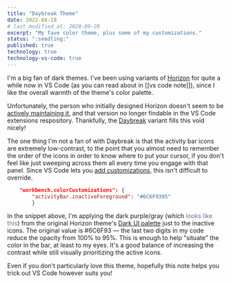 ```yaml
---
title: "Daybreak Theme"
date: 2022-04-18  
# last_modified_at: 2020-09-20  
excerpt: "My fave color theme, plus some of my customizations."
status: ":seedling:"  
published: true
technology: true
technology-vs-code: true
---
```


I'm a big fan of dark themes. I've been using variants of [Horizon](https://horizontheme.netlify.app/) for quite a while now in VS Code (as you can read about in [[vs code note]]), since I like the overall warmth of the theme's color palette.  

Unfortunately, the person who initially designed Horizon doesn't seem to be [actively maintaining it](https://github.com/jolaleye/horizon-theme-vscode), and that version no longer findable in the VS Code extensions respository. Thankfully, the [Daybreak](https://daybreaktheme.com/) variant fills this void nicely!  

The one thing I'm not a fan of with Daybreak is that the activity bar icons are extremely low-contrast, to the point that you almost need to remember the order of the icons in order to know where to put your cursor, if you don't feel like just sweeping across them all every time you engage with that panel. Since VS Code lets you [add customizations](https://code.visualstudio.com/api/references/theme-color#activity-bar), this isn't difficult to override. 

```json
    "workbench.colorCustomizations": {
        "activityBar.inactiveForeground": "#6C6F9395"
        }
```

In the snippet above, I'm applying the dark purple/gray (which <span style="color: #6C6F93;">looks like this</span>) from the original Horizon theme's [Dark UI palette](https://horizontheme.netlify.app/) just to the inactive icons. The original value is #6C6F93 — the last two digits in my code reduce the opacity from 100% to 95%. This is enough to help "situate" the color in the bar, at least to my eyes. It's a good balance of increasing the contrast while still visually prioritizing the active icons.  

Even if you don't particularly love this theme, hopefully this note helps you trick out VS Code however suits you!  